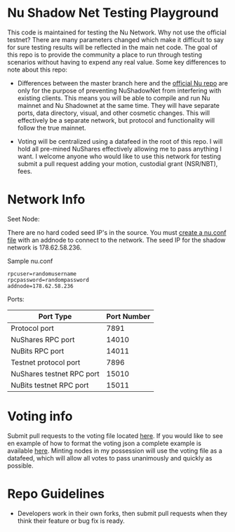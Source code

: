 
Nu Shadow Net Testing Playground
==================================

This code is maintained for testing the Nu Network. Why not use the official testnet? There are many parameters changed which make it difficult to say for sure testing results will be reflected in the main net code. The goal of this repo is to provide the community a place to run through testing scenarios without having to expend any real value. Some key differences to note about this repo:

* Differences between the master branch here and the [official Nu repo](https://bitbucket.org/JordanLeePeershares/Nubit)  are only for the purpose of preventing NuShadowNet from interfering with existing clients. This means you will be able to compile and run Nu mainnet and Nu Shadownet at the same time. They will have separate ports, data directory, visual, and other cosmetic changes. This will effectively be a separate network, but protocol and functionality will follow the true mainnet.

* Voting will be centralized using a datafeed in the root of this repo. I will hold all pre-mined NuShares effectively allowing me to pass anything I want. I welcome anyone who would like to use this network for testing submit a pull request adding your motion, custodial grant (NSR/NBT), fees.

# Network Info

Seet Node:

There are no hard coded seed IP's in the source. You must [create a nu.conf file](https://docs.nubits.com/creating-conf-file/) with an addnode to connect to the network. The seed IP for the shadow network is 178.62.58.236.

Sample nu.conf
```
rpcuser=randomusername
rpcpassword=randompassword
addnode=178.62.58.236
```

Ports:

Port Type | Port Number  
-------- | --------  
Protocol port | 7891  
NuShares RPC port | 14010 
NuBits RPC port | 14011  
Testnet protocol port | 7896  
NuShares testnet RPC port | 15010  
NuBits testnet RPC port | 15011  
  
# Voting info

Submit pull requests to the voting file located [here](https://github.com/CoinGame/NuShadowTestnet/blob/nushadownet/shadownet.vote). If you would like to see en example of how to format the voting json a complete example is available [here](https://github.com/CoinGame/NuShadowTestnet/blob/nushadownet/sample.vote). Minting nodes in my possession will use the voting file as a datafeed, which will allow all votes to pass unanimously and quickly as possible.
  
# Repo Guidelines

* Developers work in their own forks, then submit pull requests when they think their feature or bug fix is ready.
